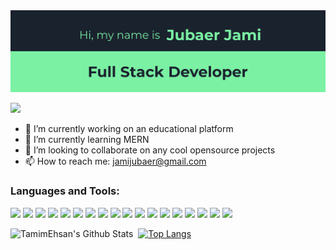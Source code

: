 
<img src="https://raw.githubusercontent.com/logolica99/logolica99/main/github_cover2.png"/>

![](https://komarev.com/ghpvc/?username=logolica99&color=blueviolet)


- 🔭 I’m currently working on an educational platform
- 🌱 I’m currently learning MERN
- 👯 I’m looking to collaborate on any cool opensource projects
- 📫 How to reach me: jamijubaer@gmail.com

### Languages and Tools:


<p align="left">
<img src="https://img.shields.io/badge/python-122d54?style=for-the-badge&logo=python&logoColor=white" height="25"/>
 <img src="https://img.shields.io/badge/django-0f3e2e?style=for-the-badge&logo=django&logoColor=white" height="25"/>
<img src="https://img.shields.io/badge/HTML5-E34F26?style=for-the-badge&logo=html5&logoColor=white" height="25" />
<img src="https://img.shields.io/badge/CSS3-1572B6?style=for-the-badge&logo=css3&logoColor=white" height="25" />
<img src="https://img.shields.io/badge/Bootstrap-563D7C?style=for-the-badge&logo=bootstrap&logoColor=white" height="25"/>
<img src="https://img.shields.io/badge/Sass-CC6699?style=for-the-badge&logo=sass&logoColor=white" height="25" />
<img src="https://img.shields.io/badge/JavaScript-F7DF1E?style=for-the-badge&logo=javascript&logoColor=black" height="25"/>
<img src="https://img.shields.io/badge/typescript-2f74c0.svg?style=for-the-badge&logo=typescript&logoColor=white" height="25"/>
<img src="https://img.shields.io/badge/React-20232A?style=for-the-badge&logo=react&logoColor=61DAFB" height="25"/>
<img src="https://img.shields.io/badge/React_Router-CA4245?style=for-the-badge&logo=react-router&logoColor=white" height="25"/>
<img src="https://img.shields.io/badge/next.js-000000?style=for-the-badge&logo=nextdotjs&logoColor=white" height="25"/>
<img src="https://img.shields.io/badge/React%20native-20232A?style=for-the-badge&logo=react&logoColor=61DAFB" height="25"/>
<img src="https://img.shields.io/badge/Node.js-339933?style=for-the-badge&logo=nodedotjs&logoColor=white" height="25"/>
<img src="https://img.shields.io/badge/Express.js-000000?style=for-the-badge&logo=express&logoColor=white" height="25"/>
<img src="https://img.shields.io/badge/MongoDB-4EA94B?style=for-the-badge&logo=mongodb&logoColor=white" height="25"/>
<img src="https://img.shields.io/badge/ubuntu-d64613.svg?style=for-the-badge&logo=ubuntu&logoColor=white" height="25"/>
<img src="https://img.shields.io/badge/git-f05134.svg?style=for-the-badge&logo=git&logoColor=white" height="25"/>
<img src="https://img.shields.io/badge/GitHub-100000?style=for-the-badge&logo=github&logoColor=white" height="25"/>

</p>

<img align="left" alt="TamimEhsan's Github Stats" src="https://github-readme-stats.vercel.app/api?username=logolica99&show_icons=true" />   &nbsp;
[![Top Langs](https://github-readme-stats.vercel.app/api/top-langs/?username=logolica99&layout=compact)](https://github.com/anuraghazra/github-readme-stats) 


<!--
<img align="left" alt="Mehrab Haque's Github Stats" src="https://github-readme-stats.vercel.app/api?username=logolica99&show_icons=true" />    &nbsp;
[![Top Langs](https://github-readme-stats.vercel.app/api/top-langs?username=logolica99&count_private=true&show_icons=true)](https://github.com/anuraghazra/github-readme-stats)
-->

